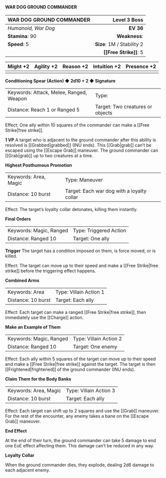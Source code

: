 #### WAR DOG GROUND COMMANDER

| WAR DOG GROUND COMMANDER |           **Level 3 Boss** |
| :----------------------- | -------------------------: |
| *Humanoid, War Dog*      |                  **EV 36** |
| **Stamina**: 90          |              **Weakness**: |
| **Speed**: 5             | **Size**: 1M / Stability 2 |
|                          |     **[[Free Strike]]**: 5 |

| **Might** +2 | **Agility** +2 | **Reason** +2 | **Intuition** +2 | **Presence** +2 |
| ------------ | -------------- | ------------- | ---------------- | --------------- |
|              |                |               |                  |                 |

**Conditioning Spear (Action) ◆ 2d10 + 2 ◆ Signature**

|                                         |                                  |
| :-------------------------------------- | :------------------------------- |
| Keywords: Attack, Melee, Ranged, Weapon | Type:                            |
| Distance: Reach 1 or Ranged 5           | Target: Two creatures or objects |

Effect: One ally within 10 squares of the commander can make a [[Free Strike|free strike]].

****1 VP****
A target who is adjacent to the ground commander after this ability is resolved is [[Grabbed|grabbed]] (INU ends). This [[Grab|grab]] can’t be escaped using the [[Escape Grab]] maneuver. The ground commander can [[Grab|grab]] up to two creatures at a time.

**Highest Posthumous Promotion**

|                       |                                            |
| :-------------------- | :----------------------------------------- |
| Keywords: Area, Magic | Type: Maneuver                             |
| Distance: 10 burst    | Target: Each war dog with a loyalty collar |

Effect: The target’s loyalty collar detonates, killing them instantly.

**Final Orders**

|                         |                        |
| :---------------------- | :--------------------- |
| Keywords: Magic, Ranged | Type: Triggered Action |
| Distance: Ranged 10     | Target: One ally       |

****Trigger****
The target has a condition imposed on them, is force moved, or is killed.

Effect: The target can move up to their speed and make a [[Free Strike|free strike]] before the triggering effect happens.

**Combined Arms**

|                    |                        |
| :----------------- | :--------------------- |
| Keywords: Area     | Type: Villain Action 1 |
| Distance: 10 burst | Target: Each ally      |

Effect: Each target can make a ranged [[Free Strike|free strike]], then immediately use the [[Charge]] action.

**Make an Example of Them**

|                         |                        |
| :---------------------- | :--------------------- |
| Keywords: Magic, Ranged | Type: Villain Action 2 |
| Distance: Ranged 10     | Target: One enemy      |

Effect: Each ally within 5 squares of the target can move up to their speed and make a [[Free Strike|free strike]] against the target. The target is then [[Frightened|frightened]] of the ground commander (INU ends).

**Claim Them for the Body Banks**

|                       |                        |
| :-------------------- | :--------------------- |
| Keywords: Area, Magic | Type: Villain Action 3 |
| Distance: 10 burst    | Target: Each ally      |

Effect: Each target can shift up to 2 squares and use the [[Grab]] maneuver. For the rest of the encounter, any enemy takes a bane on the [[Escape Grab]] maneuver.

**End Effect**

At the end of their turn, the ground commander can take 5 damage to end one EoE effect affecting them. This damage can’t be reduced in any way.

**Loyalty Collar**

When the ground commander dies, they explode, dealing 2d6 damage to each adjacent enemy.
